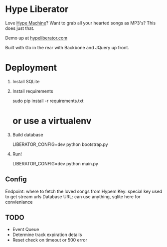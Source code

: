 Hype Liberator
===============

Love [Hype Machine]("http://hypem.com")? Want to grab all your hearted songs as MP3's? This does just that.

Demo up at [hypeliberator.com]("http://hypeliberator.com")

Built with Go in the rear with Backbone and JQuery up front.

# Deployment

1) Install SQLite

2) Install requirements

    sudo pip install -r requirements.txt
    # or use a virtualenv

3) Build database

    LIBERATOR_CONFIG=dev python bootstrap.py

4) Run!

    LIBERATOR_CONFIG=dev python main.py

## Config

Endpoint: where to fetch the loved songs from
Hypem Key: special key used to get stream urls
Database URL: can use anything, sqlite here for convieniance

## TODO

* Event Queue
* Determine track expiration details
* Reset check on timeout or 500 error
